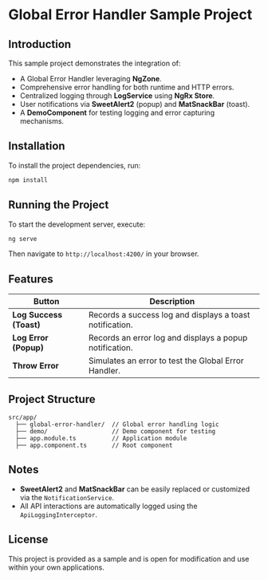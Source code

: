 
# Global Error Handler Sample Project

## Introduction
This sample project demonstrates the integration of:

- A Global Error Handler leveraging **NgZone**.
- Comprehensive error handling for both runtime and HTTP errors.
- Centralized logging through **LogService** using **NgRx Store**.
- User notifications via **SweetAlert2** (popup) and **MatSnackBar** (toast).
- A **DemoComponent** for testing logging and error capturing mechanisms.

## Installation
To install the project dependencies, run:

```bash
npm install
```

## Running the Project
To start the development server, execute:

```bash
ng serve
```

Then navigate to `http://localhost:4200/` in your browser.

## Features
| Button | Description |
|--------|-------------|
| **Log Success (Toast)** | Records a success log and displays a toast notification. |
| **Log Error (Popup)**  | Records an error log and displays a popup notification. |
| **Throw Error**        | Simulates an error to test the Global Error Handler. |

## Project Structure
```
src/app/
  ├── global-error-handler/  // Global error handling logic
  ├── demo/                  // Demo component for testing
  ├── app.module.ts          // Application module
  ├── app.component.ts       // Root component
```

## Notes
- **SweetAlert2** and **MatSnackBar** can be easily replaced or customized via the `NotificationService`.
- All API interactions are automatically logged using the `ApiLoggingInterceptor`.

## License
This project is provided as a sample and is open for modification and use within your own applications.
